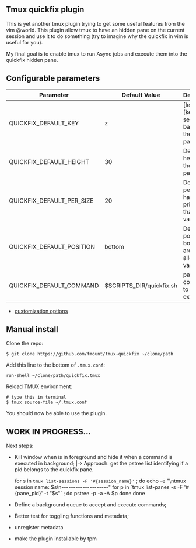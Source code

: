 Tmux quickfix plugin
---

This is yet another tmux plugin trying to get some useful features from the vim @world.
This plugin allow tmux to have an hidden pane on the current session and use it to do something
(try to imagine why the quickfix in vim is useful for you).

My final goal is to enable tmux to run Async jobs and execute them into the quickfix hidden pane.


Configurable parameters
---

| Parameter | Default Value | Description |
|-----------|---------------|-------------|
|QUICKFIX_DEFAULT_KEY       | z | [leader]+[key] to send back/front the quickfix pane |
|QUICKFIX_DEFAULT_HEIGHT    | 30 | Default height of the quickfix pane |
|QUICKFIX_DEFAULT_PER_SIZE  | 20 | Default perc size (it has more priority than height value) |
|QUICKFIX_DEFAULT_POSITION  | bottom  | Default position: bottom/top are the only allowed values |
|QUICKFIX_DEFAULT_COMMAND   | $SCRIPTS_DIR/quickfix.sh  | path to command to be executed |


- [customization options](docs/options.md)


Manual install
---

Clone the repo:

    $ git clone https://github.com/fmount/tmux-quickfix ~/clone/path

Add this line to the bottom of `.tmux.conf`:

    run-shell ~/clone/path/quickfix.tmux

Reload TMUX environment:

    # type this in terminal
    $ tmux source-file ~/.tmux.conf

You should now be able to use the plugin.


WORK IN PROGRESS...
----

Next steps:

+ Kill window when is in foreground and hide it when a command is executed in background;
  |=> Approach: get the pstree list identifying if a pid belongs to the quickfix pane.

    for s in `tmux list-sessions -F '#{session_name}'` ; do
        echo -e "\ntmux session name: $s\n--------------------"
        for p in `tmux list-panes -s -F '#{pane_pid}' -t "$s"` ; do
            pstree -p -a -A $p
        done
    done 

+ Define a background queue to accept and execute commands;
+ Better test for toggling functions and metadata;
+ unregister metadata
+ make the plugin installable by tpm
